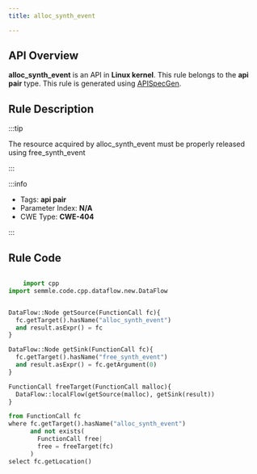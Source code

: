 ```yaml
---
title: alloc_synth_event

---
```



## API Overview
**alloc_synth_event** is an API in **Linux kernel**. This rule belongs to the **api pair** type. This rule is generated using [APISpecGen](../../tools/APISpecGen).
## Rule Description

:::tip

The resource acquired by alloc_synth_event must be properly released using free_synth_event

:::

:::info

- Tags: **api pair**
- Parameter Index: **N/A**
- CWE Type: **CWE-404**

:::

## Rule Code
```python

    import cpp
import semmle.code.cpp.dataflow.new.DataFlow


DataFlow::Node getSource(FunctionCall fc){
  fc.getTarget().hasName("alloc_synth_event")
  and result.asExpr() = fc
}

DataFlow::Node getSink(FunctionCall fc){
  fc.getTarget().hasName("free_synth_event")
  and result.asExpr() = fc.getArgument(0)
}

FunctionCall freeTarget(FunctionCall malloc){
  DataFlow::localFlow(getSource(malloc), getSink(result))
}

from FunctionCall fc
where fc.getTarget().hasName("alloc_synth_event")
      and not exists(
        FunctionCall free| 
        free = freeTarget(fc)
      )
select fc.getLocation()

    
```